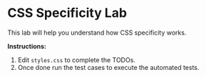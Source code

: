 # CSS Specificity Lab

This lab will help you understand how CSS specificity works.

**Instructions:**

1. Edit `styles.css` to complete the TODOs.
2. Once done run the test cases to execute the automated tests.


